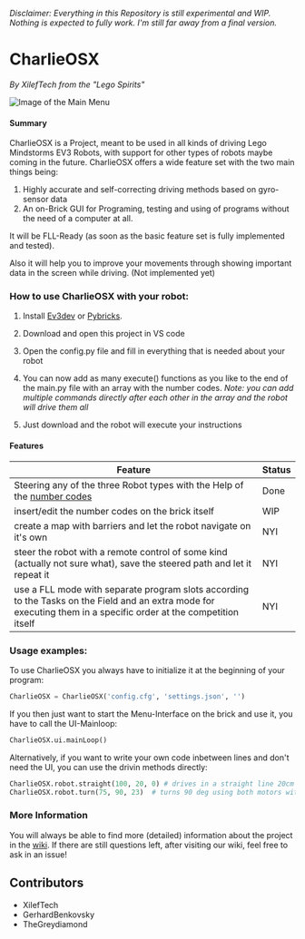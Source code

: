 *Disclaimer: Everything in this Repository is still experimental and WIP. Nothing is expected to fully work.
I'm still far away from a final version.*

# CharlieOSX
*By XilefTech from the "Lego Spirits"*

![Image of the Main Menu](https://i.pinimg.com/474x/38/bf/b9/38bfb9bd54bc9f610f0fcf08225d95ac.jpg)

#### Summary
CharlieOSX is a Project, meant to be used in all kinds of driving Lego Mindstorms EV3 Robots, with support for other types of robots maybe coming in the future.
CharlieOSX offers a wide feature set with the two main things being:
1. Highly accurate and self-correcting driving methods based on gyro-sensor data
2. An on-Brick GUI for Programing, testing and using of programs without the need of a computer at all.

It will be FLL-Ready (as soon as the basic feature set is fully implemented and tested).

Also it will help you to improve your movements through showing important data in the screen while driving. (Not implemented yet)

### How to use CharlieOSX with your robot:
1. Install [Ev3dev](ev3dev.org/docs/getting-started) or [Pybricks](https://docs.pybricks.com/en/latest/start_ev3.html).

2. Download and open this project in VS code
3. Open the config.py file and fill in everything that is needed about your robot
4. You can now add as many execute() functions as you like to the end of the main.py file with an array with the number codes. *Note: you can add multiple commands directly after each other in the array and the robot will drive them all*
5. Just download and the robot will execute your instructions

#### Features
|Feature       | Status     |
|-------|----------|
| Steering any of the three Robot types with the Help of the [number codes](https://docs.google.com/spreadsheets/d/1DmdYeWCkykAH5O6e8qv4fGR5aR4e66AjW1zxPTqASJo/edit?usp=sharing) | Done |
| insert/edit the number codes on the brick itself | WIP |
| create a map with barriers and let the robot navigate on it's own   | NYI |
| steer the robot with a remote control of some kind (actually not sure what), save the steered path and let it repeat it   | NYI |
| use a FLL mode with separate program slots according to the Tasks on the Field and an extra mode for executing them in a specific order at the competition itself   | NYI |


### Usage examples:
To use CharlieOSX you always have to initialize it at the beginning of your program:
```Python
CharlieOSX = CharlieOSX('config.cfg', 'settings.json', '')
```
If you then just want to start the Menu-Interface on the brick and use it, you have to call the UI-Mainloop:
```Python
CharlieOSX.ui.mainLoop()
```
Alternatively, if you want to write your own code inbetween lines and don't need the UI, you can use the drivin methods directly:
```Python
CharlieOSX.robot.straight(100, 20, 0) # drives in a straight line 20cm with 100% speed
CharlieOSX.robot.turn(75, 90, 23)  # turns 90 deg using both motors with 75% speed
```

### More Information
You will always be able to find more (detailed) information about the project in the [wiki](https://github.com/XilefTech/CharlieOSX/wiki).
If there are still questions left, after visiting our wiki, feel free to ask in an issue!

## Contributors
- XilefTech
- GerhardBenkovsky
- TheGreydiamond
